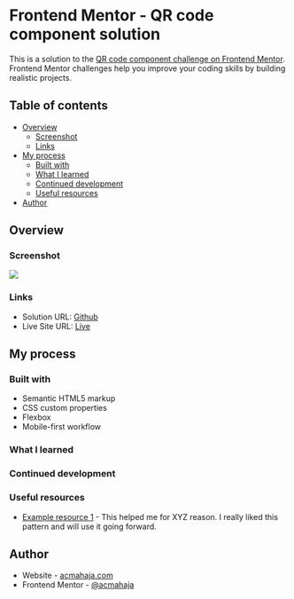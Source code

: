 # Frontend Mentor - QR code component solution

This is a solution to the [QR code component challenge on Frontend Mentor](https://www.frontendmentor.io/challenges/qr-code-component-iux_sIO_H). Frontend Mentor challenges help you improve your coding skills by building realistic projects. 

## Table of contents

- [Overview](#overview)
  - [Screenshot](#screenshot)
  - [Links](#links)
- [My process](#my-process)
  - [Built with](#built-with)
  - [What I learned](#what-i-learned)
  - [Continued development](#continued-development)
  - [Useful resources](#useful-resources)
- [Author](#author)


## Overview

### Screenshot

![](./screenshot/screenshot.jpg)


### Links

- Solution URL: [Github](https://github.com/acmahaja/qr-code-component)
- Live Site URL: [Live](https://acmahaja.github.io/qr-code-component/)

## My process

### Built with

- Semantic HTML5 markup
- CSS custom properties
- Flexbox
- Mobile-first workflow

### What I learned


### Continued development


### Useful resources

- [Example resource 1](https://www.example.com) - This helped me for XYZ reason. I really liked this pattern and will use it going forward.

## Author

- Website - [acmahaja.com](https://www.acmahaja.com)
- Frontend Mentor - [@acmahaja](https://www.frontendmentor.io/profile/acmahaja)


